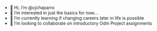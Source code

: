 - 👋 Hi, I’m @cjchaparro
- 👀 I’m interested in just the basics for now...
- 🌱 I’m currently learning if changing careers later in life is possible
- 💞️ I’m looking to collaborate on introductory Odin Project assignments

<!---
cjchaparro/cjchaparro is a ✨ special ✨ repository because its `README.md` (this file) appears on your GitHub profile.
You can click the Preview link to take a look at your changes.
--->
